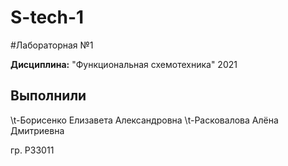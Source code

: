 # S-tech-1
#Лабораторная №1

**Дисциплина:** "Функциональная схемотехника" 2021

## Выполнили

\t-Борисенко Елизавета Александровна 
\t-Расковалова Алёна Дмитриевна

гр. P33011
